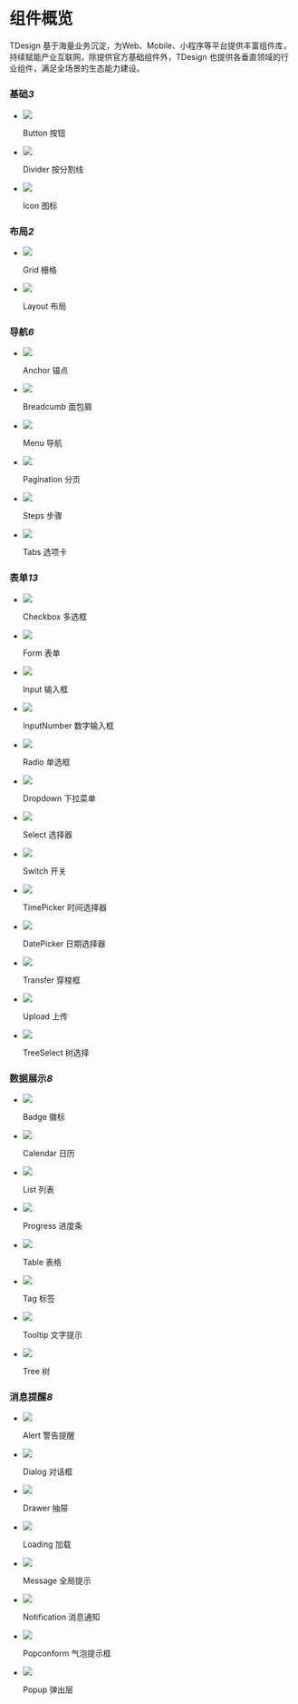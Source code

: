 # 组件概览

TDesign 基于海量业务沉淀，为Web、Mobile、小程序等平台提供丰富组件库，持续赋能产业互联网，除提供官方基础组件外，TDesign 也提供各垂直领域的行业组件，满足全场景的生态能力建设。

##### 

<h3>基础<em class="tag">3</em></h3>

<ul class="image-group">
  <li class="item">
    <img src="https://tdesign.gtimg.com/site/doc/doc-button.png" />
    <p class="name">Button 按钮</p>
  </li>
  <li class="item">
    <img src="https://tdesign.gtimg.com/site/doc/doc-divider.png" />
    <p class="name">Divider 按分割线</p>
  </li>
  <li class="item">
    <img src="https://tdesign.gtimg.com/site/doc/doc-icon.png" />
    <p class="name">Icon 图标</p>
  </li>
</ul>

<h3>布局<em class="tag">2</em></h3>

<ul class="image-group">
  <li class="item">
    <img src="https://tdesign.gtimg.com/site/doc/doc-grid.png" />
    <p class="name">Grid 栅格</p>
  </li>
  <li class="item">
    <img src="https://tdesign.gtimg.com/site/doc/doc-layout.png" />
    <p class="name">Layout 布局</p>
  </li>
</ul>

<h3>导航<em class="tag">6</em></h3>

<ul class="image-group">
  <li class="item">
    <img src="https://tdesign.gtimg.com/site/doc/doc-anchor.png" />
    <p class="name">Anchor 锚点</p>
  </li>
  <li class="item">
    <img src="https://oteam-tdesign-1258344706.cos.ap-guangzhou.myqcloud.com/site/doc/doc-breadcrumb.png" />
    <p class="name">Breadcumb 面包屑</p>
  </li>
  <li class="item">
    <img src="https://tdesign.gtimg.com/site/doc/doc-menu.png" />
    <p class="name">Menu 导航</p>
  </li>
  <li class="item">
    <img src="https://tdesign.gtimg.com/site/doc/doc-pagination.png" />
    <p class="name">Pagination 分页</p>
  </li>
</ul>

<ul class="image-group">
  <li class="item">
    <img src="https://tdesign.gtimg.com/site/doc/doc-steps.png" />
    <p class="name">Steps 步骤</p>
  </li>
  <li class="item">
    <img src="https://tdesign.gtimg.com/site/doc/doc-tabs.png" />
    <p class="name">Tabs 选项卡</p>
  </li>
</ul>

<h3>表单<em class="tag">13</em></h3>

<ul class="image-group">
  <li class="item">
    <img src="https://tdesign.gtimg.com/site/doc/doc-checkbox.png" />
    <p class="name">Checkbox 多选框</p>
  </li>
  <li class="item">
    <img src="https://tdesign.gtimg.com/site/doc/doc-form.png" />
    <p class="name">Form 表单</p>
  </li>
  <li class="item">
    <img src="https://tdesign.gtimg.com/site/doc/doc-input.png" />
    <p class="name">Input 输入框</p>
  </li>
  <li class="item">
    <img src="https://tdesign.gtimg.com/site/doc/doc-inputnumber.png" />
    <p class="name">InputNumber 数字输入框</p>
  </li>
</ul>

<ul class="image-group">
  <li class="item">
    <img src="https://tdesign.gtimg.com/site/doc/doc-radio.png" />
    <p class="name">Radio 单选框</p>
  </li>
  <li class="item">
    <img src="https://tdesign.gtimg.com/site/doc/doc-dropdown.png" />
    <p class="name">Dropdown 下拉菜单</p>
  </li>
  <li class="item">
    <img src="https://tdesign.gtimg.com/site/doc/doc-select.png" />
    <p class="name">Select 选择器</p>
  </li>
  <li class="item">
    <img src="https://tdesign.gtimg.com/site/doc/doc-switch.png" />
    <p class="name">Switch 开关</p>
  </li>
</ul>

<ul class="image-group">
  <li class="item">
    <img src="https://tdesign.gtimg.com/site/doc/doc-timepicker.png" />
    <p class="name">TimePicker 时间选择器</p>
  </li>
  <li class="item">
    <img src="https://tdesign.gtimg.com/site/doc/doc-datepicker.png" />
    <p class="name">DatePicker 日期选择器</p>
  </li>
  <li class="item">
    <img src="https://tdesign.gtimg.com/site/doc/doc-transfer.png" />
    <p class="name">Transfer 穿梭框</p>
  </li>
  <li class="item">
    <img src="https://tdesign.gtimg.com/site/doc/doc-upload.png" />
    <p class="name">Upload 上传</p>
  </li>
</ul>

<ul class="image-group">
  <li class="item">
    <img src="https://tdesign.gtimg.com/site/doc/doc-treeselect.png" />
    <p class="name">TreeSelect 树选择</p>
  </li>
</ul>

<h3>数据展示<em class="tag">8</em></h3>

<ul class="image-group">
  <li class="item">
    <img src="https://tdesign.gtimg.com/site/doc/doc-badge.png" />
    <p class="name">Badge 徽标</p>
  </li>
  <li class="item">
    <img src="https://tdesign.gtimg.com/site/doc/doc-calendar.png" />
    <p class="name">Calendar 日历</p>
  </li>
  <li class="item">
    <img src="https://tdesign.gtimg.com/site/doc/doc-list.png" />
    <p class="name">List 列表</p>
  </li>
  <li class="item">
    <img src="https://tdesign.gtimg.com/site/doc/doc-progress.png" />
    <p class="name">Progress 进度条</p>
  </li>
</ul>

<ul class="image-group">
  <li class="item">
    <img src="https://tdesign.gtimg.com/site/doc/doc-table.png" />
    <p class="name">Table 表格</p>
  </li>
  <li class="item">
    <img src="https://tdesign.gtimg.com/site/doc/doc-tag.png" />
    <p class="name">Tag 标签</p>
  </li>
  <li class="item">
    <img src="https://tdesign.gtimg.com/site/doc/doc-tooltip.png" />
    <p class="name">Tooltip 文字提示</p>
  </li>
  <li class="item">
    <img src="https://tdesign.gtimg.com/site/doc/doc-tree.png" />
    <p class="name">Tree 树</p>
  </li>
</ul>

<h3>消息提醒<em class="tag">8</em></h3>

<ul class="image-group">
  <li class="item">
    <img src="https://tdesign.gtimg.com/site/doc/doc-alert.png" />
    <p class="name">Alert 警告提醒</p>
  </li>
  <li class="item">
    <img src="https://tdesign.gtimg.com/site/doc/doc-dialog.png" />
    <p class="name">Dialog 对话框</p>
  </li>
  <li class="item">
    <img src="https://tdesign.gtimg.com/site/doc/doc-drawer.png" />
    <p class="name">Drawer 抽屉</p>
  </li>
  <li class="item">
    <img src="https://tdesign.gtimg.com/site/doc/doc-loading.png" />
    <p class="name">Loading 加载</p>
  </li>
</ul>

<ul class="image-group">
  <li class="item">
    <img src="https://tdesign.gtimg.com/site/doc/doc-message.png" />
    <p class="name">Message 全局提示</p>
  </li>
  <li class="item">
    <img src="https://tdesign.gtimg.com/site/doc/doc-notification.png" />
    <p class="name">Notification 消息通知</p>
  </li>
  <li class="item">
    <img src="https://tdesign.gtimg.com/site/doc/doc-popconfirm.png" />
    <p class="name">Popconform 气泡提示框</p>
  </li>
  <li class="item">
    <img src="https://tdesign.gtimg.com/site/doc/doc-popup.png" />
    <p class="name">Popup 弹出层</p>
  </li>
</ul>